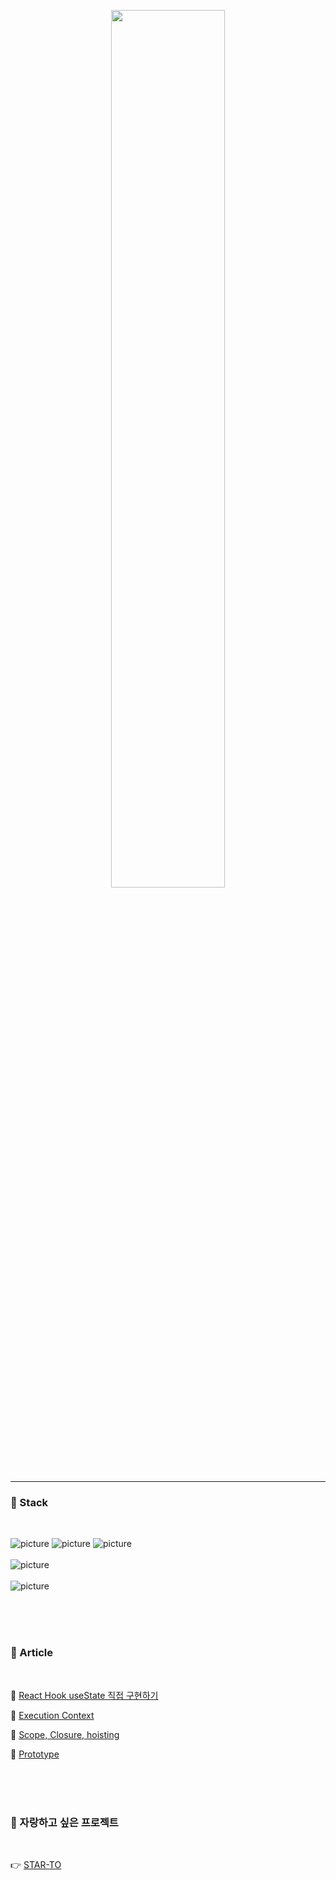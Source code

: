
<p align="center"><img src="https://readme-typing-svg.herokuapp.com?font=Oswald&size=50&color=000000&width=700&height=200&lines=Wellcome!!++++I'm+Hyesun&center=true&Center=true" width="60%"> </img> </p>


---
<!-- <br />  


### :page_with_curl: Potpolio
<br />   -->




### :toolbox: Stack
<br />  

![picture](https://img.shields.io/badge/JavaScript-F7DF1E?style=flat-square&logo=JavaScript&logoColor=white) 
![picture](https://img.shields.io/badge/CSS3-1572B6?style=flat-square&logo=CSS3&logoColor=white)
![picture](https://img.shields.io/badge/HTML5-E34F26?style=flat-square&logo=HTML5&logoColor=white) 
<br />  
![picture](https://img.shields.io/badge/React-61DAFB?style=flat-square&logo=React&logoColor=white) 
<br />  
![picture](https://img.shields.io/badge/TypeScript-3178C6?style=flat-square&logo=TypeScript&logoColor=white) 


<br />  

<br />  

<br />  





### :newspaper: Article
<br />  

<!-- :bookmark: [리액트 개발을 늦게 시작한 이유](https://hyesunie.tistory.com/20)   -->

:bookmark: [React Hook useState 직접 구현하기](https://hyesunie.tistory.com/21)

:bookmark: [Execution Context](https://hyesunie.tistory.com/14)  

:bookmark: [Scope, Closure, hoisting](https://hyesunie.tistory.com/19)

:bookmark: [Prototype](https://hyesunie.tistory.com/18)



<br />  


<br />  

<br />  

### :rocket: 자랑하고 싶은 프로젝트

<br />  

:point_right: [STAR-TO](https://github.com/star-to)



<br />  

<br />  

<br />  


<!-- [다운받기](https://github.com/hyesunie/hyesunie/files/9524288/__Front-end_Developer.pdf) 
![Anurag's GitHub stats](https://github-readme-stats.vercel.app/api?username=hyesunie&show_icons=true&theme=buefy)
<br />  
-->
<!--
**hyesunie/hyesunie** is a ✨ _special_ ✨ repository because its `README.md` (this file) appears on your GitHub profile.

Here are some ideas to get you started:

- 🔭 I’m currently working on ...
- 🌱 I’m currently learning ...
- 👯 I’m looking to collaborate on ...
- 🤔 I’m looking for help with ...
- 💬 Ask me about ...
- 📫 How to reach me: ...
- 😄 Pronouns: ...
- ⚡ Fun fact: ...
-->
